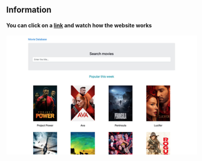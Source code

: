 ## Information

#### You can click on a <a href="https://lypkab.github.io/Movie-DB">link</a> and watch how the website works

<img src="assets/images/presentation-img.jpg" alt="">

